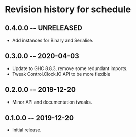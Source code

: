 # Revision history for schedule

## 0.4.0.0 -- UNRELEASED

* Add instances for Binary and Serialise.

## 0.3.0.0 -- 2020-04-03

* Update to GHC 8.8.3, remove some redundant imports.
* Tweak Control.Clock.IO API to be more flexible

## 0.2.0.0 -- 2019-12-20

* Minor API and documentation tweaks.

## 0.1.0.0 -- 2019-12-20

* Initial release.
